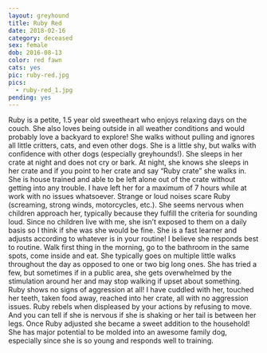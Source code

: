 ```yaml
---
layout: greyhound
title: Ruby Red
date: 2018-02-16
category: deceased
sex: female
dob: 2016-08-13
color: red fawn
cats: yes
pic: ruby-red.jpg
pics:
  - ruby-red_1.jpg
pending: yes
---
```


Ruby is a petite, 1.5 year old sweetheart who enjoys relaxing days on the couch. She also
loves being outside in all weather conditions and would probably love a backyard to explore!
She walks without pulling and ignores all little critters, cats, and even other dogs. She is
a little shy, but walks with confidence with other dogs (especially greyhounds!). She sleeps
in her crate at night and does not cry or bark. At night, she knows she sleeps in her crate
and if you point to her crate and say “Ruby crate” she walks in. She is house trained and able
to be left alone out of the crate without getting into any trouble. I have left her for a
maximum of 7 hours while at work with no issues whatsoever. Strange or loud noises scare Ruby
(screaming, strong winds, motorcycles, etc.). She seems nervous when children approach her,
typically because they fulfill the criteria for sounding loud. Since no children live with
me, she isn’t exposed to them on a daily basis so I think if she was she would be fine. She
is a fast learner and adjusts according to whatever is in your routine! I believe she
responds best to routine. Walk first thing in the morning, go to the bathroom in the same
spots, come inside and eat. She typically goes on multiple little walks throughout the day as
opposed to one or two big long ones. She has tried a few, but sometimes if in a public area,
she gets overwhelmed by the stimulation around her and may stop walking if upset about
something. Ruby shows no signs of aggression at all! I have cuddled with her, touched her
teeth, taken food away, reached into her crate, all with no aggression issues. Ruby rebels
when displeased by your actions by refusing to move. And you can tell if she is nervous if
she is shaking or her tail is between her legs. Once Ruby adjusted she became a sweet
addition to the household! She has major potential to be molded into an awesome family dog,
especially since she is so young and responds well to training.
